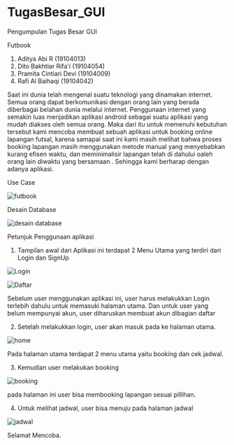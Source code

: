 # TugasBesar_GUI

Pengumpulan Tugas Besar GUI

Futbook

1. Aditya Abi R (19104013)
2. Dito Bakhtiar Rifa'i (19104054)
3. Pramita Cintiari Devi (19104009)
4. Rafi Al Baihaqi (19104042)

Saat ini dunia telah mengenal suatu teknologi yang dinamakan internet. Semua orang dapat berkomunikasi dengan orang lain yang berada diberbagai belahan dunia melalui internet. Penggunaan internet yang semakin luas menjadikan aplikasi android sebagai suatu aplikasi yang mudah diakses oleh semua orang.
Maka dari itu untuk memenuhi kebutuhan tersebut kami mencoba membuat sebuah aplikasi untuk booking online lapangan futsal, karena samapai saat ini kami masih melihat bahwa proses booking lapangan masih menggunakan metode manual yang menyebabkan kurang efisen waktu, dan meminimalisir lapangan telah di dahului oaleh orang lain diwaktu yang bersamaan . Sehingga kami berharap dengan adanya aplikasi.

Use Case

![futbook](https://user-images.githubusercontent.com/72486631/127593213-ff9b6a7c-e097-4bae-863f-eda85391e8f4.png)

Desain Database

![desain database](https://user-images.githubusercontent.com/72486631/127593618-f352125f-e2a6-4520-a874-2cc6a6577723.jpeg)

Petunjuk Penggunaan aplikasi

1. Tampilan awal dari Aplikasi ini terdapat 2 Menu Utama yang terdiri dari Login dan SignUp


![Login](https://user-images.githubusercontent.com/72486631/127594608-eaa2d6d6-8e37-4629-96c8-d1e32d35c8b2.png)


![Daftar](https://user-images.githubusercontent.com/72486631/127594631-b08d5b46-da27-4218-bef3-53ba8cc0c2ca.png)

Sebelum user menggunakan aplikasi ini, user harus melakukkan Login terlebih dahulu untuk memasuki halaman utama. Dan untuk user yang belum mempunyai akun, user diharuskan membuat akun dibagian daftar

2. Setelah melakukkan login, user akan masuk pada ke halaman utama.

![home](https://user-images.githubusercontent.com/72486631/127594784-68b70536-184c-4f2f-a724-178f17eb8865.png)

Pada halaman utama terdapat 2 menu utama yaitu booking dan cek jadwal.

3. Kemudian user melakukan booking 

![booking](https://user-images.githubusercontent.com/72486631/127595321-58501877-c329-414a-b739-0fd39783d056.png)

pada halaman ini user bisa membooking lapangan sesuai pillihan.

4. Untuk melihat jadwal, user bisa menuju pada halaman jadwal

![jadwal](https://user-images.githubusercontent.com/72486631/127595501-bfb09978-513b-44d3-ace1-c62e5dde0030.png)

Selamat Mencoba.







